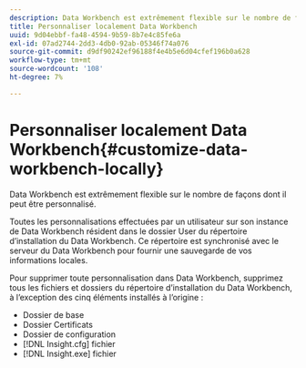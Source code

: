 ```yaml
---
description: Data Workbench est extrêmement flexible sur le nombre de façons dont il peut être personnalisé.
title: Personnaliser localement Data Workbench
uuid: 9d04ebbf-fa48-4594-9b59-8b7e4c85fe6a
exl-id: 07ad2744-2dd3-4db0-92ab-05346f74a076
source-git-commit: d9df90242ef96188f4e4b5e6d04cfef196b0a628
workflow-type: tm+mt
source-wordcount: '108'
ht-degree: 7%

---
```


# Personnaliser localement Data Workbench{#customize-data-workbench-locally}

Data Workbench est extrêmement flexible sur le nombre de façons dont il peut être personnalisé.

Toutes les personnalisations effectuées par un utilisateur sur son instance de Data Workbench résident dans le dossier User du répertoire d’installation du Data Workbench. Ce répertoire est synchronisé avec le serveur du Data Workbench pour fournir une sauvegarde de vos informations locales.

Pour supprimer toute personnalisation dans Data Workbench, supprimez tous les fichiers et dossiers du répertoire d’installation du Data Workbench, à l’exception des cinq éléments installés à l’origine :

* Dossier de base
* Dossier Certificats
* Dossier de configuration
* [!DNL Insight.cfg] fichier
* [!DNL Insight.exe] fichier

